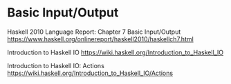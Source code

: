 # Basic Input/Output

Haskell 2010 Language Report: Chapter 7 Basic Input/Output
https://www.haskell.org/onlinereport/haskell2010/haskellch7.html

Introduction to Haskell IO
https://wiki.haskell.org/Introduction_to_Haskell_IO

Introduction to Haskell IO: Actions
https://wiki.haskell.org/Introduction_to_Haskell_IO/Actions
